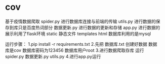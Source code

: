 # cov
基于疫情数据爬取
spider.py 进行数据库连接与前端的传输
utils.py 进行数据的保存到库只是百度热词部分
数据更新.py 进行数据的更新和存储
app.py     进行数据的展示利用了flask环境
static     静态文件
templates  html
数据库利用的是mysql


运行步骤：
1.pip install -r requirements.txt
2.先把 数据库.txt 创建好数据  数据库是cov 数据库密码为123456 数据库用户root
3.进行数据爬取存库 运行spider.py 数据更新.py utils.py 
4.进行app.py运行
